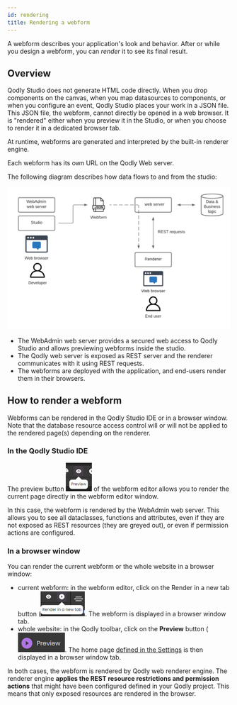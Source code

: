 ```yaml
---
id: rendering
title: Rendering a webform
---
```


A webform describes your application's look and behavior. After or while you design a webform, you can *render* it to see its final result.

## Overview

Qodly Studio does not generate HTML code directly. When you drop components on the canvas, when you map datasources to components, or when you configure an event, Qodly Studio places your work in a JSON file. This JSON file, the webform, cannot directly be opened in a web browser. It is "rendered" either when you preview it in the Studio, or when you choose to render it in a dedicated browser tab.

At runtime, webforms are generated and interpreted by the built-in renderer engine.

Each webform has its own URL on the Qodly Web server.

The following diagram describes how data flows to and from the studio:

![workflow-diagram](img/workflow.png)

* The WebAdmin web server provides a secured web access to Qodly Studio and allows previewing webforms inside the studio.
* The Qodly web server is exposed as REST server and the renderer communicates with it using REST requests.
* The webforms are deployed with the application, and end-users render them in their browsers. 


## How to render a webform

Webforms can be rendered in the Qodly Studio IDE or in a browser window. Note that the database resource access control will or will not be applied to the rendered page(s) depending on the renderer.   


### In the Qodly Studio IDE

The preview button ![preview-button](img/preview-ide.png) of the webform editor allows you to render the current page directly in the webform editor window. 

In this case, the webform is rendered by the WebAdmin web server. This allows you to see all dataclasses, functions and attributes, even if they are not exposed as REST resources (they are greyed out), or even if permission actions are configured.


### In a browser window

You can render the current webform or the whole website in a browser window:

- current webform: in the webform editor, click on the Render in a new tab button (![preview-button-tab](img/preview-tab.png). The webform is displayed in a browser window tab.
- whole website: in the Qodly toolbar, click on the **Preview** button (![preview-button-tab](img/preview-main.png). The home page [defined in the Settings](settings.md/#application) is then displayed in a browser window tab. 

In both cases, the webform is rendered by Qodly web renderer engine. The renderer engine **applies the REST resource restrictions and permission actions** that might have been configured defined in your Qodly project. This means that only exposed resources are rendered in the browser. 

